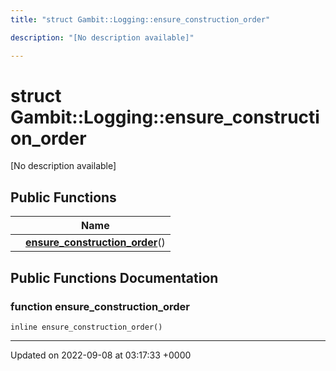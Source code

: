 ```yaml
---
title: "struct Gambit::Logging::ensure_construction_order"

description: "[No description available]"

---
```


# struct Gambit::Logging::ensure_construction_order



[No description available]

## Public Functions

|                | Name           |
| -------------- | -------------- |
| | **[ensure_construction_order](/documentation/code/classes/structgambit_1_1logging_1_1ensure__construction__order/#function-ensure-construction-order)**() |

## Public Functions Documentation

### function ensure_construction_order

```
inline ensure_construction_order()
```


-------------------------------

Updated on 2022-09-08 at 03:17:33 +0000
